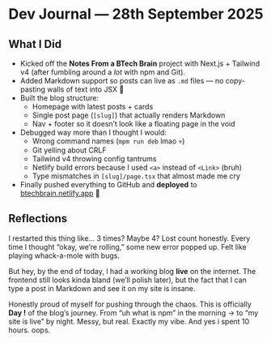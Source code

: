 # Dev Journal — 28th September 2025

## What I Did
- Kicked off the **Notes From a BTech Brain** project with Next.js + Tailwind v4 (after fumbling around a *lot* with npm and Git).
- Added Markdown support so posts can live as `.md` files — no copy-pasting walls of text into JSX 🙌
- Built the blog structure:  
  - Homepage with latest posts + cards  
  - Single post page (`[slug]`) that actually renders Markdown  
  - Nav + footer so it doesn’t look like a floating page in the void
- Debugged way more than I thought I would:  
  - Wrong command names (`mpm run deb` lmao 💀)  
  - Git yelling about CRLF  
  - Tailwind v4 throwing config tantrums  
  - Netlify build errors because I used `<a>` instead of `<Link>` (bruh)  
  - Type mismatches in `[slug]/page.tsx` that almost made me cry
- Finally pushed everything to GitHub and **deployed** to [btechbrain.netlify.app](https://btechbrain.netlify.app/) 🎉

## Reflections
I restarted this thing like… 3 times? Maybe 4? Lost count honestly. Every time I thought “okay, we’re rolling,” some new error popped up. Felt like playing whack-a-mole with bugs.  

But hey, by the end of today, I had a working blog **live** on the internet. The frontend still looks kinda bland (we’ll polish later), but the fact that I can type a post in Markdown and see it on my site is insane.  

Honestly proud of myself for pushing through the chaos. This is officially **Day !** of the blog’s journey. From “uh what is npm” in the morning → to “my site is live” by night. Messy, but real. Exactly my vibe. And yes i spent 10 hours. oops. 
